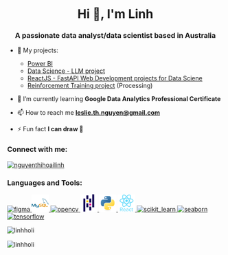 <h1 align="center">Hi 👋, I'm Linh</h1>
<h3 align="center">A passionate data analyst/data scientist based in Australia</h3>

- 🔭 My projects:
  - [Power BI](https://github.com/Linhholi/PowerBI)
  - [Data Science - LLM project](https://github.com/Linhholi/LLM)
  - [ReactJS - FastAPI Web Development projects for Data Sciene](https://github.com/Linhholi/React_FastAPI)
  - [Reinforcement Training project](https://github.com/Linhholi/ReinforcementLearning) (Processing)

- 🌱 I’m currently learning **Google Data Analytics Professional Certificate**

- 📫 How to reach me **leslie.th.nguyen@gmail.com**

- ⚡ Fun fact **I can draw 🎨**

<h3 align="left">Connect with me:</h3>
<p align="left">
<a href="https://linkedin.com/in/nguyenthihoailinh" target="blank"><img align="center" src="https://raw.githubusercontent.com/rahuldkjain/github-profile-readme-generator/master/src/images/icons/Social/linked-in-alt.svg" alt="nguyenthihoailinh" height="30" width="40" /></a>
</p>

<h3 align="left">Languages and Tools:</h3>
<p align="left"> <a href="https://www.figma.com/" target="_blank" rel="noreferrer"> <img src="https://www.vectorlogo.zone/logos/figma/figma-icon.svg" alt="figma" width="40" height="40"/> </a> <a href="https://www.mysql.com/" target="_blank" rel="noreferrer"> <img src="https://raw.githubusercontent.com/devicons/devicon/master/icons/mysql/mysql-original-wordmark.svg" alt="mysql" width="40" height="40"/> </a> <a href="https://opencv.org/" target="_blank" rel="noreferrer"> <img src="https://www.vectorlogo.zone/logos/opencv/opencv-icon.svg" alt="opencv" width="40" height="40"/> </a> <a href="https://pandas.pydata.org/" target="_blank" rel="noreferrer"> <img src="https://raw.githubusercontent.com/devicons/devicon/2ae2a900d2f041da66e950e4d48052658d850630/icons/pandas/pandas-original.svg" alt="pandas" width="40" height="40"/> </a> <a href="https://www.python.org" target="_blank" rel="noreferrer"> <img src="https://raw.githubusercontent.com/devicons/devicon/master/icons/python/python-original.svg" alt="python" width="40" height="40"/> </a> <a href="https://reactjs.org/" target="_blank" rel="noreferrer"> <img src="https://raw.githubusercontent.com/devicons/devicon/master/icons/react/react-original-wordmark.svg" alt="react" width="40" height="40"/> </a> <a href="https://scikit-learn.org/" target="_blank" rel="noreferrer"> <img src="https://upload.wikimedia.org/wikipedia/commons/0/05/Scikit_learn_logo_small.svg" alt="scikit_learn" width="40" height="40"/> </a> <a href="https://seaborn.pydata.org/" target="_blank" rel="noreferrer"> <img src="https://seaborn.pydata.org/_images/logo-mark-lightbg.svg" alt="seaborn" width="40" height="40"/> </a> <a href="https://www.tensorflow.org" target="_blank" rel="noreferrer"> <img src="https://www.vectorlogo.zone/logos/tensorflow/tensorflow-icon.svg" alt="tensorflow" width="40" height="40"/> </a> </p>

<p><img align="center" src="https://github-readme-stats.vercel.app/api/top-langs?username=linhholi&show_icons=true&locale=en&layout=compact" alt="linhholi" /></p>

<p><img align="center" src="https://github-readme-streak-stats.herokuapp.com/?user=linhholi&" alt="linhholi" /></p>
